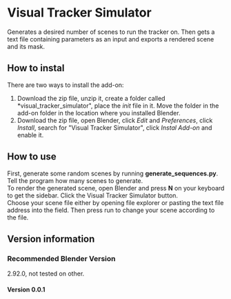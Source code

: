 # Visual Tracker Simulator
Generates a desired number of scenes to run the tracker on. Then gets a text file containing parameters as an input and exports a rendered scene and its mask.

## How to instal
There are two ways to install the add-on:
1. Download the zip file, unzip it, create a folder called *visual_tracker_simulator", place the _init_ file in it. Move the folder in the add-on folder in the location where you installed Blender.
2. Download the zip file, open Blender, click _Edit_ and _Preferences_, click _Install_, search for "Visual Tracker Simulator", click _Instal Add-on_ and enable it.

## How to use
First, generate some random scenes by running **generate_sequences.py**. Tell the program how many scenes to generate.\
To render the generated scene, open Blender and press **N** on your keyboard to get the sidebar. Click the Visual Tracker Simulator button.\
Choose your scene file either by opening file explorer or pasting the text file address into the field. Then press run to change your scene according to the file.

## Version information

### Recommended Blender Version
2.92.0, not tested on other.

#### Version 0.0.1